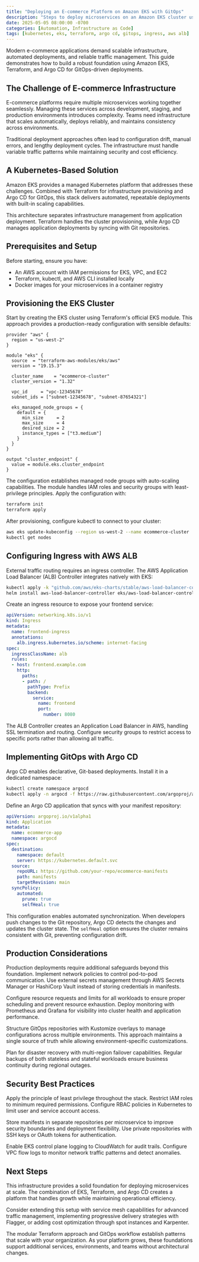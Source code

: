 ```yaml
---
title: "Deploying an E-commerce Platform on Amazon EKS with GitOps"
description: "Steps to deploy microservices on an Amazon EKS cluster using Terraform, ingress configuration, and Argo CD for GitOps."
date: 2025-05-05 08:00:00 -0700
categories: [Automation, Infrastructure as Code]
tags: [kubernetes, eks, terraform, argo cd, gitops, ingress, aws alb]
---
```



Modern e-commerce applications demand scalable infrastructure, automated deployments, and reliable traffic management. This guide demonstrates how to build a robust foundation using Amazon EKS, Terraform, and Argo CD for GitOps-driven deployments.

## The Challenge of E-commerce Infrastructure

E-commerce platforms require multiple microservices working together seamlessly. Managing these services across development, staging, and production environments introduces complexity. Teams need infrastructure that scales automatically, deploys reliably, and maintains consistency across environments.

Traditional deployment approaches often lead to configuration drift, manual errors, and lengthy deployment cycles. The infrastructure must handle variable traffic patterns while maintaining security and cost efficiency.

## A Kubernetes-Based Solution

Amazon EKS provides a managed Kubernetes platform that addresses these challenges. Combined with Terraform for infrastructure provisioning and Argo CD for GitOps, this stack delivers automated, repeatable deployments with built-in scaling capabilities.

This architecture separates infrastructure management from application deployment. Terraform handles the cluster provisioning, while Argo CD manages application deployments by syncing with Git repositories.

## Prerequisites and Setup

Before starting, ensure you have:
- An AWS account with IAM permissions for EKS, VPC, and EC2
- Terraform, kubectl, and AWS CLI installed locally
- Docker images for your microservices in a container registry

## Provisioning the EKS Cluster

Start by creating the EKS cluster using Terraform's official EKS module. This approach provides a production-ready configuration with sensible defaults:

```hcl
provider "aws" {
  region = "us-west-2"
}

module "eks" {
  source  = "terraform-aws-modules/eks/aws"
  version = "19.15.3"

  cluster_name    = "ecommerce-cluster"
  cluster_version = "1.32"

  vpc_id     = "vpc-12345678"
  subnet_ids = ["subnet-12345678", "subnet-87654321"]

  eks_managed_node_groups = {
    default = {
      min_size     = 2
      max_size     = 4
      desired_size = 2
      instance_types = ["t3.medium"]
    }
  }
}

output "cluster_endpoint" {
  value = module.eks.cluster_endpoint
}
```

The configuration establishes managed node groups with auto-scaling capabilities. The module handles IAM roles and security groups with least-privilege principles. Apply the configuration with:

```bash
terraform init
terraform apply
```

After provisioning, configure kubectl to connect to your cluster:

```bash
aws eks update-kubeconfig --region us-west-2 --name ecommerce-cluster
kubectl get nodes
```

## Configuring Ingress with AWS ALB

External traffic routing requires an ingress controller. The AWS Application Load Balancer (ALB) Controller integrates natively with EKS:

```bash
kubectl apply -k "github.com/aws/eks-charts/stable/aws-load-balancer-controller//crds?ref=master"
helm install aws-load-balancer-controller eks/aws-load-balancer-controller -n kube-system
```

Create an ingress resource to expose your frontend service:

```yaml
apiVersion: networking.k8s.io/v1
kind: Ingress
metadata:
  name: frontend-ingress
  annotations:
    alb.ingress.kubernetes.io/scheme: internet-facing
spec:
  ingressClassName: alb
  rules:
  - host: frontend.example.com
    http:
      paths:
      - path: /
        pathType: Prefix
        backend:
          service:
            name: frontend
            port:
              number: 8080
```

The ALB Controller creates an Application Load Balancer in AWS, handling SSL termination and routing. Configure security groups to restrict access to specific ports rather than allowing all traffic.

## Implementing GitOps with Argo CD

Argo CD enables declarative, Git-based deployments. Install it in a dedicated namespace:

```bash
kubectl create namespace argocd
kubectl apply -n argocd -f https://raw.githubusercontent.com/argoproj/argo-cd/stable/manifests/install.yaml
```

Define an Argo CD application that syncs with your manifest repository:

```yaml
apiVersion: argoproj.io/v1alpha1
kind: Application
metadata:
  name: ecommerce-app
  namespace: argocd
spec:
  destination:
    namespace: default
    server: https://kubernetes.default.svc
  source:
    repoURL: https://github.com/your-repo/ecommerce-manifests
    path: manifests
    targetRevision: main
  syncPolicy:
    automated:
      prune: true
      selfHeal: true
```

This configuration enables automated synchronization. When developers push changes to the Git repository, Argo CD detects the changes and updates the cluster state. The `selfHeal` option ensures the cluster remains consistent with Git, preventing configuration drift.

## Production Considerations

Production deployments require additional safeguards beyond this foundation. Implement network policies to control pod-to-pod communication. Use external secrets management through AWS Secrets Manager or HashiCorp Vault instead of storing credentials in manifests.

Configure resource requests and limits for all workloads to ensure proper scheduling and prevent resource exhaustion. Deploy monitoring with Prometheus and Grafana for visibility into cluster health and application performance.

Structure GitOps repositories with Kustomize overlays to manage configurations across multiple environments. This approach maintains a single source of truth while allowing environment-specific customizations.

Plan for disaster recovery with multi-region failover capabilities. Regular backups of both stateless and stateful workloads ensure business continuity during regional outages.

## Security Best Practices

Apply the principle of least privilege throughout the stack. Restrict IAM roles to minimum required permissions. Configure RBAC policies in Kubernetes to limit user and service account access.

Store manifests in separate repositories per microservice to improve security boundaries and deployment flexibility. Use private repositories with SSH keys or OAuth tokens for authentication.

Enable EKS control plane logging to CloudWatch for audit trails. Configure VPC flow logs to monitor network traffic patterns and detect anomalies.

## Next Steps

This infrastructure provides a solid foundation for deploying microservices at scale. The combination of EKS, Terraform, and Argo CD creates a platform that handles growth while maintaining operational efficiency.

Consider extending this setup with service mesh capabilities for advanced traffic management, implementing progressive delivery strategies with Flagger, or adding cost optimization through spot instances and Karpenter.

The modular Terraform approach and GitOps workflow establish patterns that scale with your organization. As your platform grows, these foundations support additional services, environments, and teams without architectural changes.